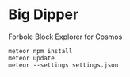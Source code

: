 # Big Dipper
Forbole Block Explorer for Cosmos

```
meteor npm install
meteor update
meteor --settings settings.json
```